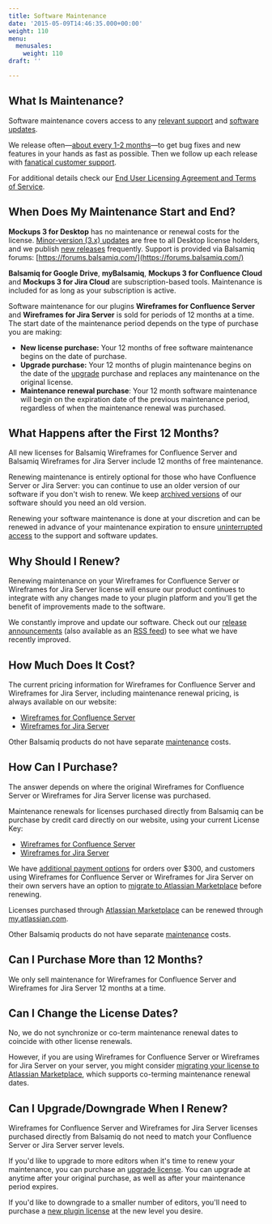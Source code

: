 ```yaml
---
title: Software Maintenance
date: '2015-05-09T14:46:35.000+00:00'
weight: 110
menu:
  menusales:
    weight: 110
draft: ''

---
```


## What Is Maintenance?

Software maintenance covers access to any [relevant support](/sales/support/) and [software updates](/sales/update/).

We release often—[about every 1-2 months](https://blog.balsamiq.com/category/release-notes/)—to get bug fixes and new features in your hands as fast as possible. Then we follow up each release with [fanatical customer support](https://balsamiq.com/company/#who).

For additional details check our [End User Licensing Agreement and Terms of Service](https://balsamiq.com/eulas).

## When Does My Maintenance Start and End?

**Mockups 3 for Desktop** has no maintenance or renewal costs for the license. [Minor-version (3.x) updates](/sales/updatedesktop/) are free to all Desktop license holders, and we publish [new releases](https://balsamiq.com/download/) frequently. Support is provided via Balsamiq forums: [https://forums.balsamiq.com/](https://forums.balsamiq.com/)

**Balsamiq for Google Drive**, **myBalsamiq**, **Mockups 3 for Confluence Cloud** and **Mockups 3 for Jira Cloud** are subscription-based tools. Maintenance is included for as long as your subscription is active.

Software maintenance for our plugins **Wireframes for Confluence Server** and **Wireframes for Jira Server** is sold for periods of 12 months at a time. The start date of the maintenance period depends on the type of purchase you are making:

*   **New license purchase:** Your 12 months of free software maintenance begins on the date of purchase.
*   **Upgrade purchase:** Your 12 months of plugin maintenance begins on the date of the [upgrade](/sales/upgrades/) purchase and replaces any maintenance on the original license.
*   **Maintenance renewal purchase**: Your 12 month software maintenance will begin on the expiration date of the previous maintenance period, regardless of when the maintenance renewal was purchased.

## What Happens after the First 12 Months?

All new licenses for Balsamiq Wireframes for Confluence Server and Balsamiq Wireframes for Jira Server include 12 months of free maintenance.

Renewing maintenance is entirely optional for those who have Confluence Server or Jira Server: you can continue to use an older version of our software if you don't wish to renew. We keep [archived versions](https://balsamiq.com/download/archives/) of our software should you need an old version.

Renewing your software maintenance is done at your discretion and can be renewed in advance of your maintenance expiration to ensure [uninterrupted access](#when-does-my-maintenance-start-and-end) to the support and software updates.

## Why Should I Renew?

Renewing maintenance on your Wireframes for Confluence Server or Wireframes for Jira Server license will ensure our product continues to integrate with any changes made to your plugin platform and you'll get the benefit of improvements made to the software.

We constantly improve and update our software. Check out our [release announcements](https://blog.balsamiq.com/category/release-notes/) (also available as an [RSS feed](http://feeds.feedburner.com/BalsamiqReleaseAnnouncements)) to see what we have recently improved.

## How Much Does It Cost?

The current pricing information for Wireframes for Confluence Server and Wireframes for Jira Server, including maintenance renewal pricing, is always available on our website:

*   [Wireframes for Confluence Server](https://balsamiq.com/buy/#cm)
*   [Wireframes for Jira Server](https://balsamiq.com/buy/#jm)

Other Balsamiq products do not have separate [maintenance](/sales/maintenance/#when-does-my-maintenance-start-and-end) costs.

## How Can I Purchase?

The answer depends on where the original Wireframes for Confluence Server or Wireframes for Jira Server license was purchased.

Maintenance renewals for licenses purchased directly from Balsamiq can be purchase by credit card directly on our website, using your current License Key:

*   [Wireframes for Confluence Server](https://balsamiq.com/buy/#cm)
*   [Wireframes for Jira Server](https://balsamiq.com/buy/#jm)

We have [additional payment options](/sales/paymentmethods/#licenses) for orders over $300, and customers using Wireframes for Confluence Server or Wireframes for Jira Server on their own servers have an option to [migrate to Atlassian Marketplace](/sales/atlassianmigrating/) before renewing.

Licenses purchased through [Atlassian Marketplace](/sales/marketplace/) can be renewed through [my.atlassian.com](http://my.atlassian.com).

Other Balsamiq products do not have separate [maintenance](#when-does-my-maintenance-start-and-end) costs.

## Can I Purchase More than 12 Months?

We only sell maintenance for Wireframes for Confluence Server and Wireframes for Jira Server 12 months at a time.

## Can I Change the License Dates?

No, we do not synchronize or co-term maintenance renewal dates to coincide with other license renewals.

However, if you are using Wireframes for Confluence Server or Wireframes for Jira Server on your server, you might consider [migrating your license to Atlassian Marketplace](/sales/atlassianmigrating/), which supports co-terming maintenance renewal dates.

## Can I Upgrade/Downgrade When I Renew?

Wireframes for Confluence Server and Wireframes for Jira Server licenses purchased directly from Balsamiq do not need to match your Confluence Server or Jira Server server levels.

If you'd like to upgrade to more editors when it's time to renew your maintenance, you can purchase an [upgrade license](/sales/upgrades/). You can upgrade at anytime after your original purchase, as well as after your maintenance period expires.

If you'd like to downgrade to a smaller number of editors, you'll need to purchase a [new plugin license](/sales/marketplace/#who-should-i-buy-the-plugin-from) at the new level you desire.

